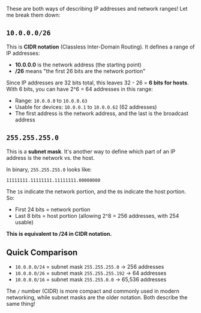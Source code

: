These are both ways of describing IP addresses and network ranges! Let me break them down:

## `10.0.0.0/26`

This is **CIDR notation** (Classless Inter-Domain Routing). It defines a range of IP addresses:

- **10.0.0.0** is the network address (the starting point)
- **/26** means "the first 26 bits are the network portion"

Since IP addresses are 32 bits total, this leaves 32 - 26 = **6 bits for hosts**. With 6 bits, you can have 2^6 = 64 addresses in this range:
- Range: `10.0.0.0` to `10.0.0.63`
- Usable for devices: `10.0.0.1` to `10.0.0.62` (62 addresses)
- The first address is the network address, and the last is the broadcast address

## `255.255.255.0`

This is a **subnet mask**. It's another way to define which part of an IP address is the network vs. the host.

In binary, `255.255.255.0` looks like:
```
11111111.11111111.11111111.00000000
```

The `1`s indicate the network portion, and the `0`s indicate the host portion. So:
- First 24 bits = network portion
- Last 8 bits = host portion (allowing 2^8 = 256 addresses, with 254 usable)

**This is equivalent to /24 in CIDR notation.**

## Quick Comparison

- `10.0.0.0/24` = subnet mask `255.255.255.0` → 256 addresses
- `10.0.0.0/26` = subnet mask `255.255.255.192` → 64 addresses
- `10.0.0.0/16` = subnet mask `255.255.0.0` → 65,536 addresses

The `/` number (CIDR) is more compact and commonly used in modern networking, while subnet masks are the older notation. Both describe the same thing!
